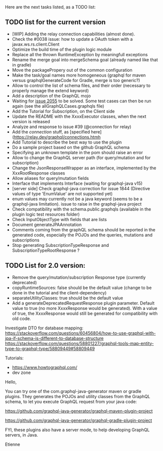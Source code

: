 Here are the next tasks listed, as a TODO list:


## TODO list for the current version
* [WIP] Adding the relay connection capabilities (almost done).
* Check the #0038 issue: how to update a OAuth token with a javax.ws.rs.client.Client 
* Optimize the build time of the plugin logic module 
* Replace all the thrown RuntimeException by meaningfull exceptions
* Rename the merge goal into mergeSchema goal (already named like that in gradle)
* Move the packagePropery out of the common configuration
* Make the task/goal names more homogeneous (graphql for maven versus graphqlGenerateCode for Gradle, merge is too generic?)
* Allow to control the list of schema files, and their order (necessary to properly manage the extend keyword)
* Add a description of the GraphQL mojo
* Waiting for [issue 2055](https://github.com/graphql-java/graphql-java/issues/2055) to be solved. Some test cases can then be run again (see the allGraphQLCases.graphqls file)
* Add the Tutorial for Subscription, on the Client side
* Update the README with the XxxxExecutor classes, when the next version is released
* Analyze and response to issue #39 (@connection for relay)
* Add the _connection_ stuff, as [specified here](https://relay.dev/graphql/connections.htmh 
* Add Tutorial to describe the best way to use the plugin
* Do a sample project based on the github GraphQL schema
* Specifying an unknown template in the pom should raise an error
* Allow to change the GraphQL server path (for query/mutation and for subscription)
* Change the JsonResponseWrapper as an interface, implemented by the XxxRootResponse classes
* Allow aliases for query/mutation fields
* Interface that implements Interface (waiting for graphql-java v15)
* [server side] Check graphql-java correction for issue 1844 (Directive values of type 'EnumValue' are not supported yet)
* enum values may currently not be a java keyword (seems to be a graphql-java limitation). issue to raise in the graphql-java project
* Check compatibility with the schema.public.graphqls (available in the plugin logic test resources folder)
* Check InputObjectType with fields that are lists
* Document generateJPAAnnotation 
* Comments coming from the graphQL schema should be reported in the generated code, especially the POJOs and the queries, mutations and subscriptions
* Stop generating SubscriptionTypeResponse and SubscriptionTypeRootResponse ?

## TODO List for 2.0 version:
* Remove the query/mutation/subscription Response type (currently deprecated)
* copyRuntimeSources: false should be the default value (change to be done in the tutorial and the client-dependency)
* separateUtilityClasses: true should be the default value
* Add a generateDeprecatedRequestResponse plugin parameter. Default value to true (no more XxxxResponse would be generated). With a value of true, the XxxxResponse would still be generated for compatibility with old code.



Investigate DTO for database mapping:
https://stackoverflow.com/questions/60456804/how-to-use-graphql-with-jpa-if-schema-is-different-to-database-structure
https://stackoverflow.com/questions/58801227/graphql-tools-map-entity-type-to-graphql-type/58809449#58809449


Tutorials:
- https://www.howtographql.com/
- dev zone



Hello,

  You can try one of the com.graphql-java-generator maven or gradle plugins.
They generates the POJOs and utility classes from the GraphQL schema, to let you execute GraphQL request from your java code:

https://github.com/graphql-java-generator/graphql-maven-plugin-project

https://github.com/graphql-java-generator/graphql-gradle-plugin-project

FYI, these plugins also have a server mode, to help developing GraphQL servers, in Java.

Etienne  
